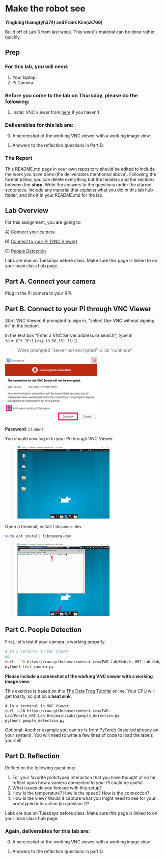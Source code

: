 # Make the robot see
**Yingbing Huang(yh374) and Frank Kim(ck766)**

Build off of Lab 3 from last week. This week's material can be done rather quickly.


## Prep

### For this lab, you will need:
1. Your laptop
2. Pi Camera

### Before you come to the lab on Thursday, please do the following:
1. Install VNC viewer from [here](https://www.realvnc.com/en/connect/download/viewer/) if you haven't. 

### Deliverables for this lab are: 

0. A screenshot of the working VNC viewer with a working image view.

1. Answers to the reflection questions in Part D. 

### The Report 
This README.md page in your own repository should be edited to include the work you have done (the deliverables mentioned above). Following the format below, you can delete everything but the headers and the sections between the **stars**. Write the answers to the questions under the starred sentences. Include any material that explains what you did in this lab hub folder, and link it in your README.md for the lab.

## Lab Overview
For this assignment, you are going to:

A) [Connect your camera](#-a-connect-your-camera)

B) [Connect to your Pi (VNC Viewer)](#part-b-connect-to-your-pi-through-vnc-viewer)

C) [People Detection](#part-c-people-detection)

Labs are due on Tuesdays before class. Make sure this page is linked to on your main class hub page.

## Part A. Connect your camera
Plug in the Pi camera to your RPi.

## Part B. Connect to your Pi through VNC Viewer
Start VNC Viewer, if prompted to sign in, "select Use VNC without signing in" in the bottom.

In the text box "Enter a VNC Server address or search", type in `Your_RPi_IP:1` (e.g. `10.56.131.31:1`).
> When prompted "server not encrypted", click "continue"
<img src="Images/vnc_warning.jpg" width="300">

**Password**: `student`

You should now log in to your Pi through VNC Viewer.

> <img src="Images/vnc.jpg" width="300">

Open a terminal, install `libcamera-dev`.

```bash
sudo apt install libcamera-dev
```
> <img src="Images/terminal.jpg" width="300">

## Part C. People Detection
First, let's test if your camera is working properly. 
```bash
# In a terminal in VNC Viewer
cd
curl -LJO https://raw.githubusercontent.com/FAR-Lab/Mobile_HRI_Lab_Hub/main/Lab4/test_camera.py
python3 test_camera.py
```
**Please include a screenshot of the working VNC viewer with a working image view.**

This exercise is based on this [The Data Frog Tutorial](https://thedatafrog.com/en/articles/human-detection-video/#:~:text=People%20detection,work%20well%20in%20other%20cases.) online. Your CPU will get toasty, so put on a **heat sink**. 

```
# In a terminal in VNC Viewer
curl -LJO https://raw.githubusercontent.com/FAR-Lab/Mobile_HRI_Lab_Hub/main/Lab4/people_detection.py
python3 people_detection.py
```

Optional: Another example you can try is from [PyTorch](https://pytorch.org/tutorials/intermediate/realtime_rpi.html) (installed already on your system). You will need to write a few lines of code to load the labels yourself. 

## Part D. Reflection

Reflect on the following questions:

1. For your favorite prototyped interaction that you have thought of so far, reflect upon how a camera connected to your Pi could be useful.
2. What issues do you foresee with this setup? 
3. How is the temperature? How is the speed? How is the connection?
4. How is the view? Would it capture what you might need to see for your prototyped interaction (in question 1)?


Labs are due on Tuesdays before class. Make sure this page is linked to on your main class hub page.

### Again, deliverables for this lab are: 

0. A screenshot of the working VNC viewer with a working image view.

1. Answers to the reflection questions in part D. 


